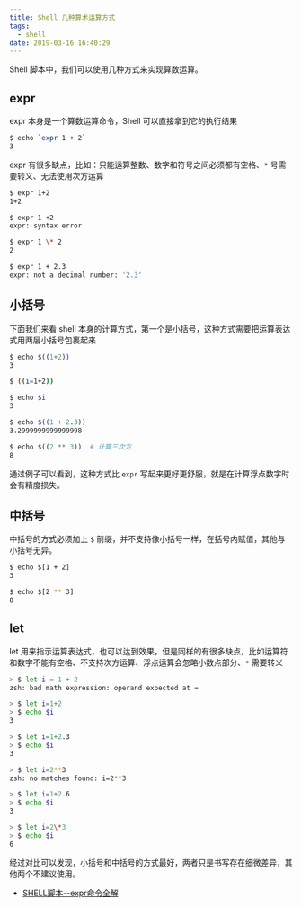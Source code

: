 ```yaml
---
title: Shell 几种算术运算方式
tags:
  - shell
date: 2019-03-16 16:40:29
---
```



Shell 脚本中，我们可以使用几种方式来实现算数运算。

<!-- more --><!-- toc -->

## expr

expr 本身是一个算数运算命令，Shell 可以直接拿到它的执行结果

```bash
$ echo `expr 1 + 2`
3
```

expr 有很多缺点，比如：只能运算整数、数字和符号之间必须都有空格、`*` 号需要转义、无法使用次方运算

```bash
$ expr 1+2
1+2

$ expr 1 +2
expr: syntax error

$ expr 1 \* 2
2

$ expr 1 + 2.3
expr: not a decimal number: '2.3'
```

## 小括号

下面我们来看 shell 本身的计算方式，第一个是小括号，这种方式需要把运算表达式用两层小括号包裹起来

```bash
$ echo $((1+2))
3

$ ((i=1+2))

$ echo $i
3

$ echo $((1 + 2.3))
3.2999999999999998

$ echo $((2 ** 3))  # 计算三次方
8
```

通过例子可以看到，这种方式比 `expr` 写起来更好更舒服，就是在计算浮点数字时会有精度损失。

## 中括号

中括号的方式必须加上 `$` 前缀，并不支持像小括号一样，在括号内赋值，其他与小括号无异。

```bash
$ echo $[1 + 2]
3

$ echo $[2 ** 3]
8
```

## let

let 用来指示运算表达式，也可以达到效果，但是同样的有很多缺点，比如运算符和数字不能有空格、不支持次方运算、浮点运算会忽略小数点部分、`*` 需要转义

```bash
> $ let i = 1 + 2
zsh: bad math expression: operand expected at =

> $ let i=1+2
> $ echo $i
3

> $ let i=1+2.3
> $ echo $i
3

> $ let i=2**3
zsh: no matches found: i=2**3

> $ let i=1+2.6
> $ echo $i
3

> $ let i=2\*3
> $ echo $i
6
```

经过对比可以发现，小括号和中括号的方式最好，两者只是书写存在细微差异，其他两个不建议使用。

- [SHELL脚本--expr命令全解](https://www.cnblogs.com/f-ck-need-u/p/7231832.html)
